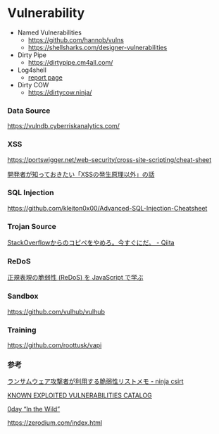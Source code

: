 # Vulnerability

- Named Vulnerabilities
  - https://github.com/hannob/vulns
  - https://shellsharks.com/designer-vulnerabilities
- Dirty Pipe
  - https://dirtypipe.cm4all.com/
- Log4shell
  - [report page](../secreports/log4shell.md)
- Dirty COW
  - https://dirtycow.ninja/

### Data Source

https://vulndb.cyberriskanalytics.com/

### XSS

https://portswigger.net/web-security/cross-site-scripting/cheat-sheet

[開発者が知っておきたい「XSSの発生原理以外」の話](https://blog.flatt.tech/entry/xss_risk)

### SQL Injection

https://github.com/kleiton0x00/Advanced-SQL-Injection-Cheatsheet

### Trojan Source

[StackOverflowからのコピペをやめろ。今すぐにだ。 - Qiita](https://qiita.com/rana_kualu/items/3b03961deb003a8a2f1d)

### ReDoS

[正規表現の脆弱性 (ReDoS) を JavaScript で学ぶ](http://nmi.jp/2022-02-18-Understanding-ReDoS)

### Sandbox

https://github.com/vulhub/vulhub

### Training

https://github.com/roottusk/vapi

### 参考

[ランサムウェア攻撃者が利用する脆弱性リストメモ - ninja csirt](https://csirt.ninja/?p=1883)

[KNOWN EXPLOITED VULNERABILITIES CATALOG](https://www.cisa.gov/known-exploited-vulnerabilities-catalog)

[0day “In the Wild”](https://docs.google.com/spreadsheets/d/1lkNJ0uQwbeC1ZTRrxdtuPLCIl7mlUreoKfSIgajnSyY/edit#gid=1123292625)

https://zerodium.com/index.html
